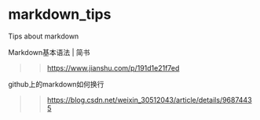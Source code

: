 # markdown_tips
Tips about markdown

Markdown基本语法 | 简书
>>https://www.jianshu.com/p/191d1e21f7ed

github上的markdown如何换行
>>https://blog.csdn.net/weixin_30512043/article/details/96874435
